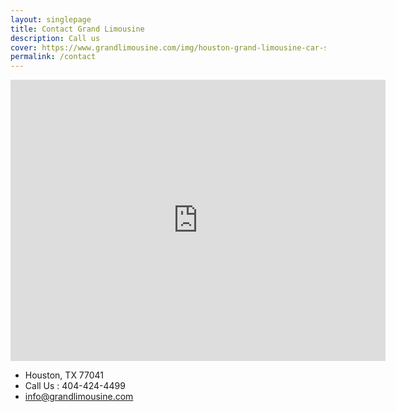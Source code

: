 ```yaml
---
layout: singlepage
title: Contact Grand Limousine
description: Call us
cover: https://www.grandlimousine.com/img/houston-grand-limousine-car-service-party-bus.webp
permalink: /contact
---
```

 <div class="ratio ratio-16x9">
<iframe src="https://www.google.com/maps/embed?pb=!1m14!1m8!1m3!1d221382.14253677326!2d-95.455352!3d29.890335!3m2!1i1024!2i768!4f13.1!3m3!1m2!1s0x8640d00b3a3ed829%3A0x9df3e97323f33cde!2sHouston%2C%20TX%2077041!5e0!3m2!1sen!2sus!4v1659063105629!5m2!1sen!2sus" width="600" height="450" style="border:0;" allowfullscreen="" loading="lazy" referrerpolicy="no-referrer-when-downgrade" title="houston limousine car service"></iframe>
</div>

 + Houston, TX 77041
 + Call Us : 404-424-4499
 + info@grandlimousine.com

